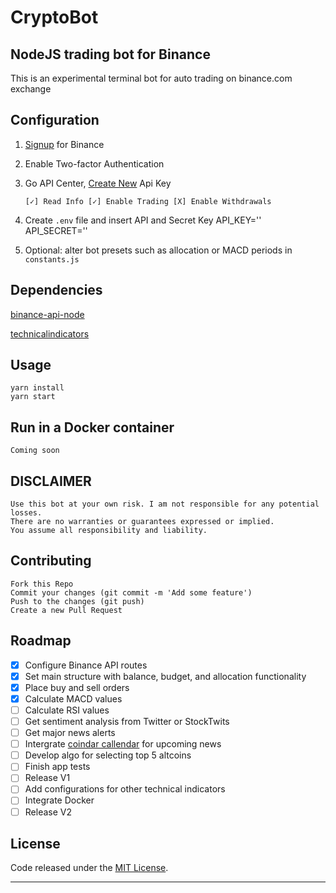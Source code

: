 # CryptoBot

## NodeJS trading bot for Binance

This is an experimental terminal bot for auto trading on binance.com exchange

## Configuration

1.  [Signup](https://www.binance.com/?ref=11635276) for Binance
2.  Enable Two-factor Authentication
3.  Go API Center, [Create New](https://www.binance.com/userCenter/createApi.html) Api Key

        [✓] Read Info [✓] Enable Trading [X] Enable Withdrawals

4.  Create `.env` file and insert API and Secret Key
    API_KEY=''
    API_SECRET=''

5.  Optional: alter bot presets such as allocation or MACD periods in `constants.js`

## Dependencies

[binance-api-node](https://github.com/binance-exchange/binance-api-node)

[technicalindicators](https://github.com/anandanand84/technicalindicators)

## Usage

    yarn install
    yarn start

## Run in a Docker container

    Coming soon

## DISCLAIMER

    Use this bot at your own risk. I am not responsible for any potential losses.
    There are no warranties or guarantees expressed or implied.
    You assume all responsibility and liability.

## Contributing

    Fork this Repo
    Commit your changes (git commit -m 'Add some feature')
    Push to the changes (git push)
    Create a new Pull Request

## Roadmap

- [x] Configure Binance API routes
- [x] Set main structure with balance, budget, and allocation functionality
- [x] Place buy and sell orders
- [x] Calculate MACD values
- [ ] Calculate RSI values
- [ ] Get sentiment analysis from Twitter or StockTwits
- [ ] Get major news alerts
- [ ] Intergrate [coindar callendar](https://coindar.org) for upcoming news
- [ ] Develop algo for selecting top 5 altcoins
- [ ] Finish app tests
- [ ] Release V1
- [ ] Add configurations for other technical indicators
- [ ] Integrate Docker
- [ ] Release V2

## License

Code released under the [MIT License](https://opensource.org/licenses/MIT).

---
